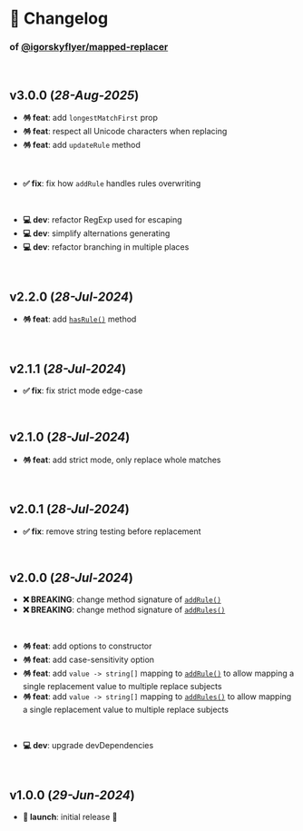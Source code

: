 # 📒 Changelog

### of [@igorskyflyer/mapped-replacer](https://github.com/igorskyflyer/npm-mapped-replacer)

<br>

## v3.0.0 (*28-Aug-2025*)

- **🪅 feat**: add `longestMatchFirst` prop
- **🪅 feat**: respect all Unicode characters when replacing
- **🪅 feat**: add `updateRule` method

<br>

- **✅ fix**: fix how `addRule` handles rules overwriting

<br>

- **💻 dev**: refactor RegExp used for escaping
- **💻 dev**: simplify alternations generating
- **💻 dev**: refactor branching in multiple places

<br>

## v2.2.0 (*28-Jul-2024*)

- **🪅 feat**: add [`hasRule()`](./README.md#hasrule) method

<br>

## v2.1.1 (*28-Jul-2024*)

- **✅ fix**: fix strict mode edge-case

<br>

## v2.1.0 (*28-Jul-2024*)

- **🪅 feat**: add strict mode, only replace whole matches

<br>

## v2.0.1 (*28-Jul-2024*)

- **✅ fix**: remove string testing before replacement

<br>

## v2.0.0 (*28-Jul-2024*)

- **❌ BREAKING**: change method signature of [`addRule()`](./README.md#addrule)
- **❌ BREAKING**: change method signature of [`addRules()`](./README.md#addrules)

<br>

- **🪅 feat**: add options to constructor
- **🪅 feat**: add case-sensitivity option
- **🪅 feat**: add `value -> string[]` mapping to [`addRule()`](./README.md#addrule) to allow mapping a single replacement value to multiple replace subjects
- **🪅 feat**: add `value -> string[]` mapping to [`addRules()`](./README.md#addrules) to allow mapping a single replacement value to multiple replace subjects

<br>

- **💻 dev**: upgrade devDependencies

<br>

## v1.0.0 (*29-Jun-2024*)

- **🚀 launch**: initial release 🎉
